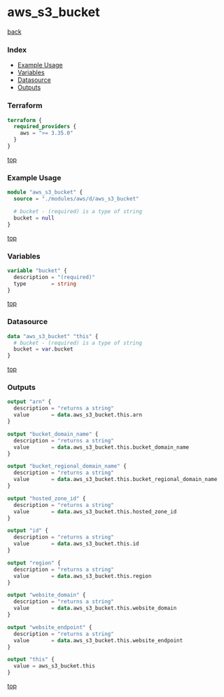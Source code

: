 # aws_s3_bucket

[back](../aws.md)

### Index

- [Example Usage](#example-usage)
- [Variables](#variables)
- [Datasource](#datasource)
- [Outputs](#outputs)

### Terraform

```terraform
terraform {
  required_providers {
    aws = ">= 3.35.0"
  }
}
```

[top](#index)

### Example Usage

```terraform
module "aws_s3_bucket" {
  source = "./modules/aws/d/aws_s3_bucket"

  # bucket - (required) is a type of string
  bucket = null
}
```

[top](#index)

### Variables

```terraform
variable "bucket" {
  description = "(required)"
  type        = string
}
```

[top](#index)

### Datasource

```terraform
data "aws_s3_bucket" "this" {
  # bucket - (required) is a type of string
  bucket = var.bucket
}
```

[top](#index)

### Outputs

```terraform
output "arn" {
  description = "returns a string"
  value       = data.aws_s3_bucket.this.arn
}

output "bucket_domain_name" {
  description = "returns a string"
  value       = data.aws_s3_bucket.this.bucket_domain_name
}

output "bucket_regional_domain_name" {
  description = "returns a string"
  value       = data.aws_s3_bucket.this.bucket_regional_domain_name
}

output "hosted_zone_id" {
  description = "returns a string"
  value       = data.aws_s3_bucket.this.hosted_zone_id
}

output "id" {
  description = "returns a string"
  value       = data.aws_s3_bucket.this.id
}

output "region" {
  description = "returns a string"
  value       = data.aws_s3_bucket.this.region
}

output "website_domain" {
  description = "returns a string"
  value       = data.aws_s3_bucket.this.website_domain
}

output "website_endpoint" {
  description = "returns a string"
  value       = data.aws_s3_bucket.this.website_endpoint
}

output "this" {
  value = aws_s3_bucket.this
}
```

[top](#index)